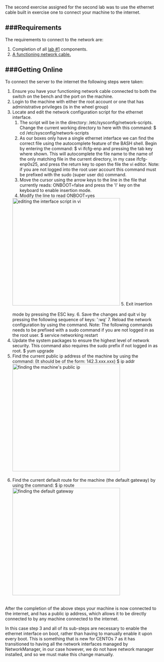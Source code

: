 The second exercise assigned for the second lab was to use the ethernet cable built in exercise one to connect your machine to the internet.

###Requirements
------------------------

The requirements to connect to the network are:
1. Completion of all [lab #1](../Lab_1/index.html) components.
2. [A functioning network cable.](Cable_Making.html)

###Getting Online
----------------

To connect the server to the internet the following steps were taken:
1. Ensure you have your functioning network cable connected to both the switch on the bench and the port on the machine.
2. Login to the machine with either the root account or one that has administrative privileges (is in the wheel group)
3. Locate and edit the network configuration script for the ethernet interface. 
	1. The script will be in the directory: /etc/sysconfig/network-scripts. Change the current working directory to here with this command:
			$ cd /etc/sysconfig/network-scripts
	2. As our boxes only have a single ethernet interface we can find the correct file using the autocomplete feature of the BASH shell. Begin by entering the command:
			$ vi ifcfg-enp<tab>
	and pressing the tab key where shown. This will autocomplete the file name to the name of the only matching file in the current directory, in my case ifcfg-enp0s25, and press the return key to open the file the vi editor. Note: if you are not logged into the root user account this command must be prefixed with the sudo (super user do) command.
	3. Move the cursor using the arrow keys to the line in the file that currently reads: ONBOOT=false and press the 'I' key on the keyboard to enable insertion mode.
	4. Modify the line to read ONBOOT=yes
	<img src="../img/Lab_2/enable_interface.png" alt="editing the interface script in vi" class="img-responsive"  style="margin-bottom:20px;height:350px;margin-right:auto;margin-left:auto;">
	5. Exit insertion mode by pressing the ESC key.
	6. Save the changes and quit vi by pressing the following sequence of keys: ':wq<return>'
	7. Reload the network configuration by using the command. Note: The following commands needs to be prefixed with a sudo command if you are not logged in as the root user.
			$ service networking restart
4. Update the system packages to ensure the highest level of network security. This command also requires the sudo prefix if not logged in as root.
		$ yum upgrade
5. Find the current public ip address of the machine by using the command: (It should be of the form: 142.3.xxx.xxx)
		$ ip addr
	<img src="../img/Lab_2/find_ip.png" alt="finding the machine's public ip" class="img-responsive"  style="margin-bottom:20px;height:350px;margin-right:auto;margin-left:auto;">
6. Find the current default route for the machine (the default gateway) by using the command:
		$ ip route
	<img src="../img/Lab_2/find_gw.png" alt="finding the default gateway" class="img-responsive"  style="margin-bottom:20px;height:350px;margin-right:auto;margin-left:auto;">
	
After the completion of the above steps your machine is now connected to the internet, and has a public ip address, which allows it to be directly connected to by any machine connected to the internet.

In this case step 3 and all of its sub-steps are necessary to enable the ethernet interface on boot, rather than having to manually enable it upon every boot. This is something that is new for CENTOs 7 as it has transitioned to having all the network interfaces managed by NetworkManager, in our case however, we do not have network manager installed, and so we must make this change manually.